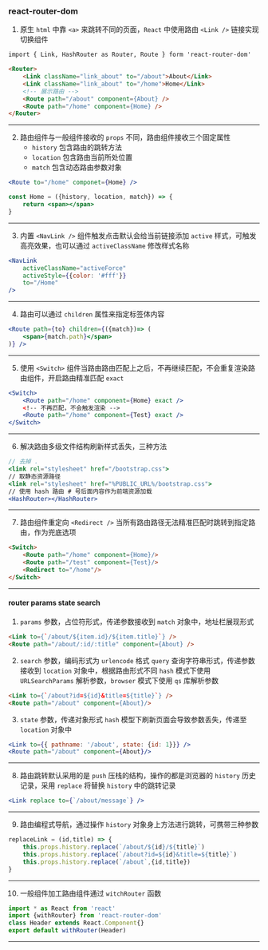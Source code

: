 
### react-router-dom

1. 原生 `html` 中靠 `<a>` 来跳转不同的页面，`React` 中使用路由 `<Link />` 链接实现切换组件

```html
import { Link, HashRouter as Router, Route } form 'react-router-dom'

<Router>
    <Link className="link_about" to="/about">About</Link>
    <Link className="link_about" to="/home">Home</Link>
    <!-- 展示路由 -->
    <Route path="/about" component={About} />
    <Route path="/home" component={Home} />
</Router>
```

---

2. 路由组件与一般组件接收的 `props` 不同，路由组件接收三个固定属性
    - `history` 包含路由的跳转方法
    - `location` 包含路由当前所处位置
    - `match` 包含动态路由参数对象

```jsx
<Route to="/home" componet={Home} />

const Home = ({history, location, match}) => {
    return <span></span>
}
```

---

3. 内置 `<NavLink />` 组件触发点击默认会给当前链接添加 `active` 样式，可触发高亮效果，也可以通过 `activeClassName` 修改样式名称

```jsx
<NavLink 
    activeClassName="activeForce" 
    activeStyle={{color: '#fff'}} 
    to="/Home" 
/>
```

---

4. 路由可以通过 `children` 属性来指定标签体内容

```jsx
<Route path={to} children={({match})=> (
    <span>{match.path}</span>
)} />
```

---

5. 使用 `<Switch>` 组件当路由路由匹配上之后，不再继续匹配，不会重复渲染路由组件，开启路由精准匹配 `exact`

```jsx
<Switch>
    <Route path="/home" component={Home} exact />
    <!-- 不再匹配，不会触发渲染 -->
    <Route path="/home" component={Test} exact />
</Switch>
```

---

6. 解决路由多级文件结构刷新样式丢失，三种方法

```jsx
// 去掉 . 
<link rel="stylesheet" href="/bootstrap.css">
// 取静态资源路径
<link rel="stylesheet" href="%PUBLIC_URL%/bootstrap.css">
// 使用 hash 路由 # 号后面内容作为前端资源加载
<HashRouter></HashRouter> 
```

---

7. 路由组件重定向 `<Redirect />` 当所有路由路径无法精准匹配时跳转到指定路由，作为兜底选项

```html
<Switch>
    <Route path="/home" component={Home}/>
    <Route path="/test" component={Test}/>
    <Redirect to="/home"/>
</Switch>
```

---

#### router params state search

1. `params` 参数，占位符形式，传递参数接收到 `match` 对象中，地址栏展现形式

```html
<Link to={`/about/${item.id}/${item.title}`} />
<Route path="/about/:id/:title" component={About} />
```

2. `search` 参数，编码形式为 `urlencode` 格式 `query` 查询字符串形式，传递参数接收到 `location` 对象中，根据路由形式不同 `hash` 模式下使用 `URLSearchParams` 解析参数，`browser` 模式下使用 `qs` 库解析参数

```html
<Link to={`/about?id=${id}&title=${title}`} />
<Route path="/about" component={About}/>
```

3. `state` 参数，传递对象形式 `hash` 模型下刷新页面会导致参数丢失，传递至 `location` 对象中

```jsx
<Link to={{ pathname: '/about', state: {id: 1}}} />
<Route path="/about" component={About}/>
```

---

8. 路由跳转默认采用的是 `push` 压栈的结构，操作的都是浏览器的 `history` 历史记录，采用 `replace` 将替换 `history` 中的跳转记录

```jsx
<Link replace to={`/about/message`} />
```

---

9. 路由编程式导航，通过操作 `history` 对象身上方法进行跳转，可携带三种参数


```js
replaceLink = (id,title) => {
    this.props.history.replace(`/about/${id}/${title}`)
    this.props.history.replace(`/about?id=${id}&title=${title}`)
    this.props.history.replace(`/about`,{id,title})
}
```

---

10. 一般组件加工路由组件通过 `witchRouter` 函数

```jsx
import * as React from 'react'
import {withRouter} from 'react-router-dom'
class Header extends React.Component{}
export default withRouter(Header)
```

---
